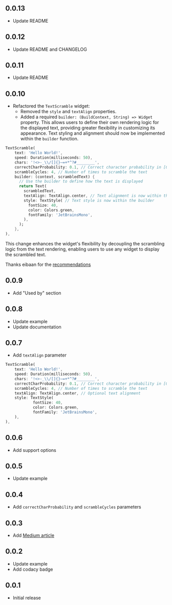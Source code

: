 ## 0.0.13

* Update README

## 0.0.12

* Update README and CHANGELOG

## 0.0.11

* Update README

## 0.0.10

- Refactored the `TextScramble` widget:
    - Removed the `style` and `textAlign` properties.
    - Added a required `builder: (BuildContext, String) => Widget` property. This allows users to define their own rendering logic for the displayed text, providing greater flexibility in customizing its appearance. Text styling and alignment should now be implemented within the `builder` function.

```dart
TextScramble(
    text: 'Hello World!',
    speed: Duration(milliseconds: 50),
    chars: '!<>-_\\/[]{}—=+*^?#________',
    correctCharProbability: 0.1, // Correct character probability in [0, 1]
    scrambleCycles: 4, // Number of times to scramble the text
    builder: (context, scrambledText) {
      // Use the builder to define how the text is displayed
      return Text(
        scrambledText,
        textAlign: TextAlign.center, // Text alignment is now within the builder
        style: TextStyle( // Text style is now within the builder
          fontSize: 40,
          color: Colors.green,
          fontFamily: 'JetBrainsMono',
        ),
      );
    },
),
```

This change enhances the widget's flexibility by decoupling the scrambling logic from the text rendering, enabling users to use any widget to display the scrambled text.

Thanks eibaan for the [recommendations](https://www.reddit.com/r/FlutterDev/comments/1kq8s99/comment/mt493hk/?utm_source=share&utm_medium=web3x&utm_name=web3xcss&utm_term=1&utm_content=share_button)

## 0.0.9

* Add "Used by" section

## 0.0.8

* Update example
* Update documentation

## 0.0.7

* Add `textAlign` parameter

```dart
TextScramble(
    text: 'Hello World!',
    speed: Duration(milliseconds: 50),
    chars: '!<>-_\\/[]{}—=+*^?#________',
    correctCharProbability: 0.1, // Correct character probability in [0, 1]
    scrambleCycles: 4, // Number of times to scramble the text
    textAlign: TextAlign.center, // Optional text alignment
    style: TextStyle(
            fontSize: 40,
            color: Colors.green,
            fontFamily: 'JetBrainsMono',
    ),
),
```

## 0.0.6

* Add support options

## 0.0.5

* Update example

## 0.0.4

* Add `correctCharProbability` and `scrambleCycles` parameters

## 0.0.3

* Add [Medium article](https://medium.com/@khlebobul/scramble-effect-for-text-flutter-widget-d92df44dd7a8)

## 0.0.2

* Update example
* Add codacy badge

## 0.0.1

* Initial release
